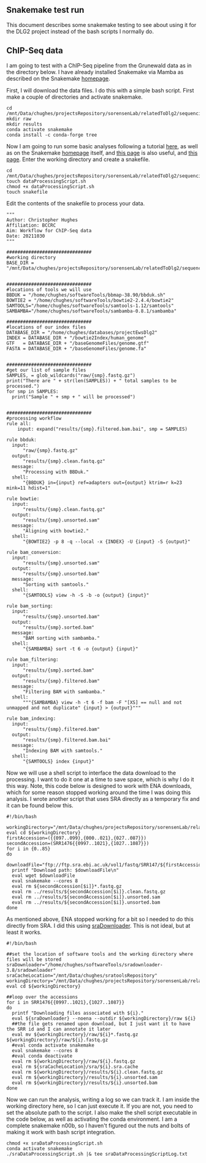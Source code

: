 ## Snakemake test run

This document describes some snakemake testing to see about using it for the DLG2 project instead of the bash scripts I normally do.

## ChIP-Seq data

I am going to test with a ChIP-Seq pipeline from the Grunewald data as in the directory below. I have already installed Snakemake via Mamba as described on the Snakemake [homepage](https://snakemake.readthedocs.io/en/stable/getting_started/installation.html).

First, I will download the data files. I do this with a simple bash script. First make a couple of directories and activate snakemake.

```shell
cd /mnt/Data/chughes/projectsRepository/sorensenLab/relatedToDlg2/sequencing20211027_grunewaldEwsEncyclopedia
mkdir raw
mkdir results
conda activate snakemake
conda install -c conda-forge tree
```

Now I am going to run some basic analyses following a tutorial [here](https://eriqande.github.io/eca-bioinf-handbook/managing-workflows-with-snakemake.html), as well as on the Snakemake [homepage](https://snakemake.readthedocs.io/en/stable/tutorial/tutorial.html) itself, and [this page](https://eriqande.github.io/eca-bioinf-handbook/managing-workflows-with-snakemake.html) is also useful, and [this page](http://pedagogix-tagc.univ-mrs.fr/courses/ABD/practical/snakemake/snake_intro.html). Enter the working directory and create a snakefile.

```shell
cd /mnt/Data/chughes/projectsRepository/sorensenLab/relatedToDlg2/sequencing20211027_grunewaldEwsEncyclopedia
touch dataProcessingScript.sh
chmod +x dataProcessingScript.sh
touch snakefile
```

Edit the contents of the snakefile to process your data.

```shell
"""
Author: Christopher Hughes
Affiliation: BCCRC
Aim: Workflow for ChIP-Seq data
Date: 20211030
"""

###############################
#working directory
BASE_DIR = "/mnt/Data/chughes/projectsRepository/sorensenLab/relatedToDlg2/sequencing20211027_grunewaldEwsEncyclopedia"


###############################
#locations of tools we will use
BBDUK = "/home/chughes/softwareTools/bbmap-38.90/bbduk.sh"
BOWTIE2 = "/home/chughes/softwareTools/bowtie2-2.4.4/bowtie2"
SAMTOOLS="/home/chughes/softwareTools/samtools-1.12/samtools"
SAMBAMBA="/home/chughes/softwareTools/sambamba-0.8.1/sambamba"

###############################
#locations of our index files
DATABASE_DIR = "/home/chughes/databases/projectEwsDlg2"
INDEX = DATABASE_DIR + "/bowtie2Index/human_genome"
GTF   = DATABASE_DIR + "/baseGenomeFiles/genome.gtf"
FASTA = DATABASE_DIR + "/baseGenomeFiles/genome.fa"


###############################
#get our list of sample files
SAMPLES, = glob_wildcards("raw/{smp}.fastq.gz")
print("There are " + str(len(SAMPLES)) + " total samples to be processed.")
for smp in SAMPLES:
  print("Sample " + smp + " will be processed")


###############################
#processing workflow
rule all:
    input: expand("results/{smp}.filtered.bam.bai", smp = SAMPLES)

rule bbduk:
  input:
      "raw/{smp}.fastq.gz"
  output:
      "results/{smp}.clean.fastq.gz"
  message:
      "Processing with BBDuk."
  shell:
      "{BBDUK} in={input} ref=adapters out={output} ktrim=r k=23 mink=11 hdist=1"

rule bowtie:
  input:
      "results/{smp}.clean.fastq.gz"
  output:
      "results/{smp}.unsorted.sam"
  message:
      "Aligning with bowtie2."
  shell:
      "{BOWTIE2} -p 8 -q --local -x {INDEX} -U {input} -S {output}"

rule bam_conversion:
  input:
      "results/{smp}.unsorted.sam"
  output:
      "results/{smp}.unsorted.bam"
  message:
      "Sorting with samtools."
  shell:
      "{SAMTOOLS} view -h -S -b -o {output} {input}"

rule bam_sorting:
  input:
      "results/{smp}.unsorted.bam"
  output:
      "results/{smp}.sorted.bam"
  message:
      "BAM sorting with sambamba."
  shell:
      "{SAMBAMBA} sort -t 6 -o {output} {input}"

rule bam_filtering:
  input:
      "results/{smp}.sorted.bam"
  output:
      "results/{smp}.filtered.bam"
  message:
      "Filtering BAM with sambamba."
  shell:
      """{SAMBAMBA} view -h -t 6 -f bam -F "[XS] == null and not unmapped and not duplicate" {input} > {output}"""

rule bam_indexing:
  input:
      "results/{smp}.filtered.bam"
  output:
      "results/{smp}.filtered.bam.bai"
  message:
      "Indexing BAM with samtools."
  shell:
      "{SAMTOOLS} index {input}"

```

Now we will use a shell script to interface the data download to the processing. I want to do it one at a time to save space, which is why I do it this way. Note, this code below is designed to work with ENA downloads, which for some reason stopped working around the time I was doing this analysis. I wrote another script that uses SRA directly as a temporary fix and it can be found below this.

```shell
#!/bin/bash

workingDirectory="/mnt/Data/chughes/projectsRepository/sorensenLab/relatedToDlg2/sequencing20211027_grunewaldEwsEncyclopedia/raw"
eval cd ${workingDirectory}
firstAccession=({{097..099},{000..021},{027..087}})
secondAccession=(SRR1476{{0997..1021},{1027..1087}})
for i in {0..85}
do
  downloadFile="ftp://ftp.sra.ebi.ac.uk/vol1/fastq/SRR147/${firstAccession[$i]}/${secondAccession[$i]}/${secondAccession[$i]}.fastq.gz"
  printf "Download path: $downloadFile\n"
  eval wget $downloadFile
  eval snakemake --cores 8
  eval rm ${secondAccession[$i]}*.fastq.gz
  eval rm ../results/${secondAccession[$i]}.clean.fastq.gz
  eval rm ../results/${secondAccession[$i]}.unsorted.sam
  eval rm ../results/${secondAccession[$i]}.unsorted.bam
done
```

As mentioned above, ENA stopped working for a bit so I needed to do this directly from SRA. I did this using [sraDownloader](https://github.com/s-andrews/sradownloader). This is not ideal, but at least it works.

```shell
#!/bin/bash

##set the location of software tools and the working directory where files will be stored
sraDownloader="/home/chughes/softwareTools/sradownloader-3.8/sradownloader"
sraCacheLocation="/mnt/Data/chughes/sratoolsRepository"
workingDirectory="/mnt/Data/chughes/projectsRepository/sorensenLab/relatedToDlg2/sequencing20211027_grunewaldEwsEncyclopedia"
eval cd ${workingDirectory}

##loop over the accessions
for i in SRR1476{{0997..1021},{1027..1087}}
do
  printf "Downloading files associated with ${i}."
  eval ${sraDownloader} --noena --outdir ${workingDirectory}/raw ${i}
  ##the file gets renamed upon download, but I just want it to have the SRR id and I can annotate it later
  eval mv ${workingDirectory}/raw/${i}*.fastq.gz ${workingDirectory}/raw/${i}.fastq.gz
  #eval conda activate snakemake
  eval snakemake --cores 8
  #eval conda deactivate
  eval rm ${workingDirectory}/raw/${i}.fastq.gz
  eval rm ${sraCacheLocation}/sra/${i}.sra.cache
  eval rm ${workingDirectory}/results/${i}.clean.fastq.gz
  eval rm ${workingDirectory}/results/${i}.unsorted.sam
  eval rm ${workingDirectory}/results/${i}.unsorted.bam
done
```


Now we can run the analysis, writing a log so we can track it. I am inside the working directory here, so I can just execute it. If you are not, you need to set the absolute path to the script. I also make the shell script executable in the code below, as well as activating the conda environment. I am a complete snakemake n00b, so I haven't figured out the nuts and bolts of making it work with bash script integration.

```shell
chmod +x sraDataProcessingScript.sh
conda activate snakemake
./sraDataProcessingScript.sh |& tee sraDataProcessingScriptLog.txt
```



